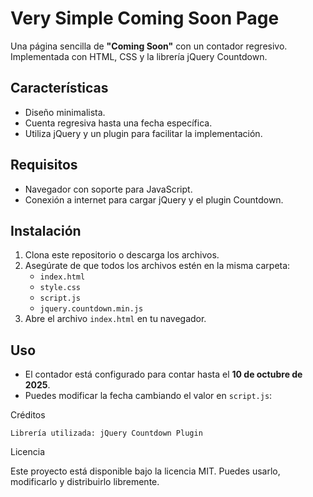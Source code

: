 # Very Simple Coming Soon Page

Una página sencilla de **"Coming Soon"** con un contador regresivo. Implementada con HTML, CSS y la librería jQuery Countdown.

## Características

- Diseño minimalista.
- Cuenta regresiva hasta una fecha específica.
- Utiliza jQuery y un plugin para facilitar la implementación.

## Requisitos

- Navegador con soporte para JavaScript.
- Conexión a internet para cargar jQuery y el plugin Countdown.

## Instalación

1. Clona este repositorio o descarga los archivos.
2. Asegúrate de que todos los archivos estén en la misma carpeta:
   - `index.html`
   - `style.css`
   - `script.js`
   - `jquery.countdown.min.js`
3. Abre el archivo `index.html` en tu navegador.

## Uso

- El contador está configurado para contar hasta el **10 de octubre de 2025**.
- Puedes modificar la fecha cambiando el valor en `script.js`:

Créditos

    Librería utilizada: jQuery Countdown Plugin

Licencia

Este proyecto está disponible bajo la licencia MIT. Puedes usarlo, modificarlo y distribuirlo libremente.
